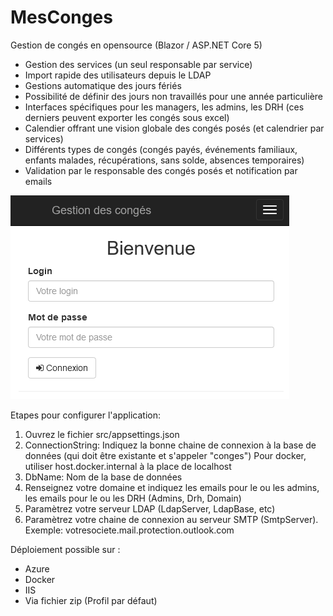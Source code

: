# MesConges
Gestion de congés en opensource (Blazor / ASP.NET Core 5)

- Gestion des services (un seul responsable par service)
- Import rapide des utilisateurs depuis le LDAP
- Gestions automatique des jours fériés
- Possibilité de définir des jours non travaillés pour une année particulière
- Interfaces spécifiques pour les managers, les admins, les DRH (ces derniers peuvent exporter les congés sous excel)
- Calendier offrant une vision globale des congés posés (et calendrier par services)
- Différents types de congés (congés payés, événements familiaux, enfants malades, récupérations, sans solde, absences temporaires)
- Validation par le responsable des congés posés et notification par emails

![](https://github.com/DevElkami/MesConges/blob/main/screen.png)

Etapes pour configurer l'application:
1. Ouvrez le fichier src/appsettings.json
2. ConnectionString: Indiquez la bonne chaine de connexion à la base de données (qui doit être existante et s'appeler "conges")
                     Pour docker, utiliser host.docker.internal à la place de localhost
3. DbName: Nom de la base de données
4. Renseignez votre domaine et indiquez les emails pour le ou les admins, les emails pour le ou les DRH (Admins, Drh, Domain)
5. Paramètrez votre serveur LDAP (LdapServer, LdapBase, etc)
6. Paramètrez votre chaine de connexion au serveur SMTP (SmtpServer). Exemple: votresociete.mail.protection.outlook.com

Déploiement possible sur :
- Azure
- Docker
- IIS
- Via fichier zip (Profil par défaut)
